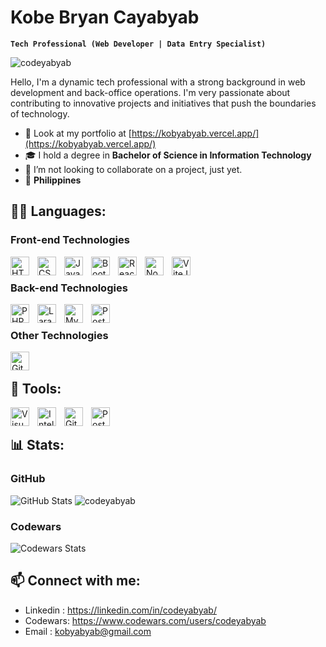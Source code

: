 # Kobe Bryan Cayabyab

**`Tech Professional (Web Developer | Data Entry Specialist)`**

<p align="left"> <img src="https://komarev.com/ghpvc/?username=codeyabyab&label=Profile%20views&color=0e75b6&style=flat" alt="codeyabyab" /> </p>

Hello, I'm a dynamic tech professional with a strong background in web development and back-office operations. I'm very passionate about contributing to innovative projects and initiatives that push the boundaries of technology.

- 💼 Look at my portfolio at [https://kobyabyab.vercel.app/](https://kobyabyab.vercel.app/)
- 🎓 I hold a degree in **Bachelor of Science in Information Technology**
- 💞️ I’m not looking to collaborate on a project, just yet.
- 📍 **Philippines**

## 👨‍💻 Languages:

### Front-end Technologies

<p align="left">
<img align="left" alt="HTML" width="30px" style="padding-right:10px;" src="https://cdn.jsdelivr.net/gh/devicons/devicon/icons/html5/html5-plain.svg" />
<img align="left" alt="CSS" width="30px" style="padding-right:10px;" src="https://cdn.jsdelivr.net/gh/devicons/devicon/icons/css3/css3-plain.svg" />
<img align="left" alt="JavaScript" width="30px" style="padding-right:10px;" src="https://cdn.jsdelivr.net/gh/devicons/devicon/icons/javascript/javascript-plain.svg" />
<img align="left" alt="Bootstrap" width="30px" style="padding-right:10px;" src="https://cdn.jsdelivr.net/gh/devicons/devicon/icons/bootstrap/bootstrap-original.svg" />
<img align="left" alt="React" width="30px" style="padding-right:10px;" src="https://cdn.jsdelivr.net/gh/devicons/devicon/icons/react/react-original.svg" />
<img align="left" alt="NodeJS" width="30px" style="padding-right:10px;" src="https://cdn.jsdelivr.net/gh/devicons/devicon/icons/nodejs/nodejs-original.svg" />
<img align="left" alt="ViteJS" width="30px" style="padding-right:10px;" src="https://cdn.jsdelivr.net/gh/devicons/devicon/icons/vitejs/vitejs-original.svg" />

</p>
</br>

### Back-end Technologies

<p align="left">
<img align="left" alt="PHP" width="30px" 
style="padding-right:10px;" src="https://cdn.jsdelivr.net/gh/devicons/devicon/icons/php/php-original.svg" />
<img align="left" alt="Laravel" width="30px" style="padding-right:10px;" src="https://cdn.jsdelivr.net/gh/devicons/devicon/icons/laravel/laravel-original.svg" />
<img align="left" alt="MySQL" width="30px" style="padding-right:10px;" src="https://cdn.jsdelivr.net/gh/devicons/devicon/icons/mysql/mysql-original.svg" />
<img align="left" alt="PostgreSQL" width="30px" style="padding-right:10px;" src="https://cdn.jsdelivr.net/gh/devicons/devicon/icons/postgresql/postgresql-original.svg" />
</p>
</br>

### Other Technologies

<p align="left">
<img align="left" alt="Git" width="30px" style="padding-right:10px;" src="https://cdn.jsdelivr.net/gh/devicons/devicon/icons/git/git-original.svg" />
</p>
</br>

## 🧰 Tools:

<p align="left">
<img align="left" alt="Visual Studio Code" width="30px" style="padding-right:10px;" src="https://cdn.jsdelivr.net/gh/devicons/devicon/icons/vscode/vscode-original.svg" />
<img align="left" alt="IntelliJ" width="30px" style="padding-right:10px;" src="https://cdn.jsdelivr.net/gh/devicons/devicon/icons/intellij/intellij-original.svg" />
<img align="left" alt="GitHub" width="30px" style="padding-right:10px;" src="https://cdn.jsdelivr.net/gh/devicons/devicon/icons/github/github-original.svg" />
<img align="left" alt="Postman" width="30px" style="padding-right:10px;" src="https://cdn.jsdelivr.net/gh/devicons/devicon/icons/postman/postman-original.svg" />
</p>
</br>

## 📊 Stats:

### GitHub

<img alt="GitHub Stats" src="http://github-profile-summary-cards.vercel.app/api/cards/profile-details?username=codeyabyab&theme=default" />

<img src="https://github-readme-streak-stats.herokuapp.com/?user=codeyabyab" alt="codeyabyab" />

### Codewars

<img alt="Codewars Stats" src="https://www.codewars.com/users/codeyabyab/badges/large" />

<br/>

## 📫 Connect with me:

- Linkedin : <https://linkedin.com/in/codeyabyab/>
- Codewars: <https://www.codewars.com/users/codeyabyab>
- Email : [kobyabyab@gmail.com](mailto:kobyabyab@gmail.com)

<!---
codeyabyab/codeyabyab is a ✨ special ✨ repository because its `README.md` (this file) appears on your GitHub profile.
You can click the Preview link to take a look at your changes.
--->
